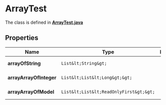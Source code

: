 

# ArrayTest

The class is defined in **[ArrayTest.java](../../src/main/java/org/openapitools/model/ArrayTest.java)**

## Properties

Name | Type | Description | Notes
------------ | ------------- | ------------- | -------------
**arrayOfString** | `List&lt;String&gt;` |  |  [optional property]
**arrayArrayOfInteger** | `List&lt;List&lt;Long&gt;&gt;` |  |  [optional property]
**arrayArrayOfModel** | `List&lt;List&lt;ReadOnlyFirst&gt;&gt;` |  |  [optional property]





